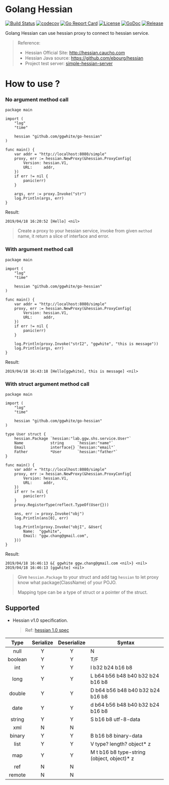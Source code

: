 # Golang Hessian

[![Build Status](https://travis-ci.org/ggwhite/go-hessian.svg?branch=master)](https://travis-ci.org/ggwhite/go-hessian)
[![codecov](https://codecov.io/gh/ggwhite/go-hessian/branch/master/graph/badge.svg)](https://codecov.io/gh/ggwhite/go-hessian)
[![Go Report Card](https://goreportcard.com/badge/github.com/ggwhite/go-hessian)](https://goreportcard.com/report/github.com/ggwhite/go-hessian)
[![License](https://img.shields.io/github/license/mashape/apistatus.svg)](https://github.com/ggwhite/go-hessian/blob/master/LICENSE)
[![GoDoc](https://godoc.org/github.com/ggwhite/go-hessian?status.svg)](https://godoc.org/github.com/ggwhite/go-hessian)
[![Release](https://img.shields.io/github/release/ggwhite/go-hessian.svg?style=flat-square)](https://github.com/ggwhite/go-hessian/releases/latest)

Golang Hessian can use hessian proxy to connect to hessian service.

> Reference: 
> * Hessian Official Site: http://hessian.caucho.com
> * Hessian Java source: https://github.com/ebourg/hessian
> * Project test server: [simple-hessian-server](https://github.com/ggwhite/simple-hessian-server)

# How to use ?

### No argument method call

``` golang
package main

import (
    "log"
    "time"

    hessian "github.com/ggwhite/go-hessian"
)

func main() {
    var addr = "http://localhost:8080/simple"
    proxy, err := hessian.NewProxy(&hessian.ProxyConfig{
        Version: hessian.V1,
        URL:     addr,
    })
    if err != nil {
        panic(err)
    }
    
    args, err := proxy.Invoke("str")
    log.Println(args, err)
}
```

Result:
```
2019/04/18 16:20:52 [Hello] <nil>
```

> Create a proxy to your hessian service, invoke from given `method` name, it return a slice of interface and error.

### With argument method call

``` golang
package main

import (
    "log"
    "time"

    hessian "github.com/ggwhite/go-hessian"
)

func main() {
    var addr = "http://localhost:8080/simple"
    proxy, err := hessian.NewProxy(&hessian.ProxyConfig{
        Version: hessian.V1,
        URL:     addr,
    })
    if err != nil {
        panic(err)
    }
    
    log.Println(proxy.Invoke("strI2", "ggwhite", "this is message"))
    log.Println(args, err)
}
```

Result:
```
2019/04/18 16:43:18 [Hello[ggwhite], this is message] <nil>
```

### With struct argument method call

``` golang
package main

import (
    "log"
    "time"

    hessian "github.com/ggwhite/go-hessian"
)

type User struct {
    hessian.Package `hessian:"lab.ggw.shs.service.User"`
    Name            string      `hessian:"name"`
    Email           interface{} `hessian:"email"`
    Father          *User       `hessian:"father"`
}

func main() {
    var addr = "http://localhost:8080/simple"
    proxy, err := hessian.NewProxy(&hessian.ProxyConfig{
        Version: hessian.V1,
        URL:     addr,
    })
    if err != nil {
        panic(err)
    }
    proxy.RegisterType(reflect.TypeOf(User{}))
    
    ans, err := proxy.Invoke("obj")
    log.Println(ans[0], err)
    
    log.Println(proxy.Invoke("objI", &User{
        Name:  "ggwhite",
        Email: "ggw.chang@gmail.com",
    }))
}
```

Result:
```
2019/04/18 16:46:13 &{ ggwhite ggw.chang@gmail.com <nil>} <nil>
2019/04/18 16:46:13 [ggwhite] <nil>
```

> Give `hessian.Package` to your struct and add tag `hessian` to let proxy know what package(ClassName) of your POJO.
> 
> Mapping type can be a type of struct or a pointer of the struct.


## Supported

* Hessian v1.0 specification.
  > Ref: [hessian 1.0 spec](http://hessian.caucho.com/doc/hessian-1.0-spec.xtp)

|Type    |Serialize |Deserialize |Syntax                                      |
|:------:|:--------:|:----------:|--------------------------------------------|
|null    |Y         |Y           |N                                           |
|boolean |Y         |Y           |T/F                                         |
|int     |Y         |Y           |I b32 b24 b16 b8                            |
|long    |Y         |Y           |L b64 b56 b48 b40 b32 b24 b16 b8            |
|double  |Y         |Y           |D b64 b56 b48 b40 b32 b24 b16 b8            |
|date    |Y         |Y           |d b64 b56 b48 b40 b32 b24 b16 b8            |
|string  |Y         |Y           |S b16 b8 utf-8-data                         |
|xml     |N         |N           |                                            |
|binary  |Y         |Y           |B b16 b8 binary-data                        |
|list    |Y         |Y           |V type? length? object* z                   |
|map     |Y         |Y           |M t b16 b8 type-string (object, object)* z  |
|ref     |N         |N           |                                            |
|remote  |N         |N           |                                            |